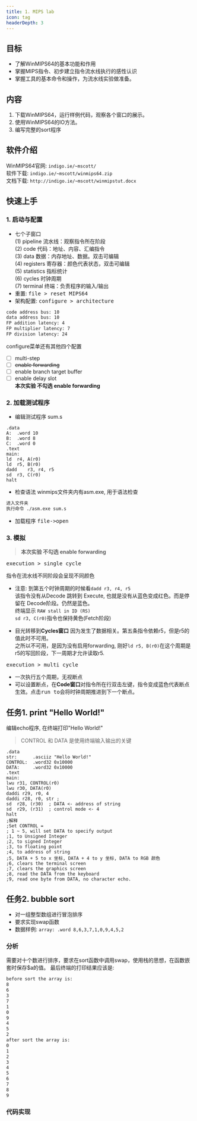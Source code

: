 ```yaml
---
title: 1. MIPS lab
icon: tag
headerDepth: 3
---
```

## 目标
- 了解WinMIPS64的基本功能和作用
- 掌握MIPS指令、初步建立指令流水线执行的感性认识
- 掌握工具的基本命令和操作，为流水线实验做准备。

## 内容
1. 下载WinMIPS64，运行样例代码，观察各个窗口的展示。
2. 使用WinMIPS64的IO方法。
3. 编写完整的sort程序

## 软件介绍
WinMIPS64官网: `indigo.ie/~mscott/`  
软件下载: `indigo.ie/~mscott/winmips64.zip`  
文档下载: `http://indigo.ie/~mscott/winmipstut.docx`  

## 快速上手
### 1. 启动与配置
- 七个子窗口  
    (1) pipeline 流水线：观察指令所在阶段  
    (2) code 代码：地址、内容、汇编指令  
    (3) data 数据：内存地址、数据。双击可编辑  
    (4) registers 寄存器：颜色代表状态，双击可编辑  
    (5) statistics 指标统计  
    (6) cycles 时钟周期  
    (7) terminal 终端：负责程序的输入/输出 
- 重置: <kbd>file > reset MIPS64</kbd>  
- 架构配置: <kbd>configure > architecture</kbd>
```bash
code address bus: 10
data address bus: 10
FP addition latency: 4 
FP multiplier latency: 7
FP division latency: 24
```
configure菜单还有其他四个配置
- [ ] multi-step
- [ ] ~~enable forwarding~~
- [ ] enable branch target buffer
- [ ] enable delay slot  
**本次实验 不勾选 enable forwarding**

### 2. 加载测试程序
- 编辑测试程序 sum.s
```asmatmel
.data
A:  .word 10
B:  .word 8
C:  .word 0
.text
main:
ld  r4, A(r0)
ld  r5, B(r0)
dadd    r3, r4, r5
sd  r3, C(r0)
halt
```
- 检查语法
winmips文件夹内有asm.exe, 用于语法检查
```bash
进入文件夹
执行命令 ./asm.exe sum.s
```
- 加载程序
<kbd>file->open</kbd>

### 3. 模拟  
> **本次实验 不勾选 enable forwarding**  

<kbd>execution > single cycle</kbd>  

指令在流水线不同阶段会呈现不同颜色

- 注意: 到第五个时钟周期的时候看`dadd r3, r4, r5`  
该指令没有从Decode 跳转到 Execute, 也就是没有从蓝色变成红色。而是停留在 Decode阶段。仍然是蓝色。  
终端显示 `RAW stall in ID (RS)`  
`sd r3, C(r0)`指令也保持黄色(Fetch阶段)  

- 目光转移到**Cycles窗口** 
因为发生了数据相关。第五条指令依赖r5，但是r5的值此时不可用。  
之所以不可用，是因为没有启用forwarding, 刚好`ld r5, B(r0)`在这个周期是r5的写回阶段，下一周期才允许读取r5.  

<kbd>execution > multi cycle</kbd>  
- 一次执行五个周期，无视断点
- 可以设置断点，在**Code窗口**对指令所在行双击左键，指令变成蓝色代表断点生效。点击<kbd>run to</kbd>会将时钟周期推进到下一个断点。

## 任务1. print "Hello World!"
编辑echo程序, 在终端打印"Hello World!"
> CONTROL 和 DATA 是使用终端输入输出的关键
```asmatmel
.data
str:      .asciiz "Hello World!"
CONTROL:  .word32 0x10000
DATA:     .word32 0x10000
.text
main:
lwu r31, CONTROL(r0)
lwu r30, DATA(r0)
daddi r29, r0, 4
daddi r28, r0, str ; 
sd  r28, (r30)  ; DATA <- address of string
sd  r29, (r31)  ; control mode <- 4
halt
;解释
;Set CONTROL = 
; 1 ~ 5, will set DATA to specify output
;1, to Unsigned Integer
;2, to signed Integer
;3, to floating point
;4, to address of string
;5, DATA + 5 to x 坐标, DATA + 4 to y 坐标, DATA to RGB 颜色
;6, clears the terminal screen
;7, clears the graphics screen
;8, read the DATA from the keyboard
;9, read one byte from DATA, no character echo.
```
## 任务2. bubble sort
- 对一组整型数组进行冒泡排序
- 要求实现swap函数
- 数据样例: `array: .word 8,6,3,7,1,0,9,4,5,2`
### 分析
需要对十个数进行排序，要求在sort函数中调用swap，使用栈的思想，在函数嵌套时保存$a的值。
最后终端的打印结果应该是:
```bash
before sort the array is:
8
6
3
7
1
0
9
4
5
2
after sort the array is:
0
1
2
3
4
5
6
7
8
9
```
### 代码实现
```asmatmel

```
